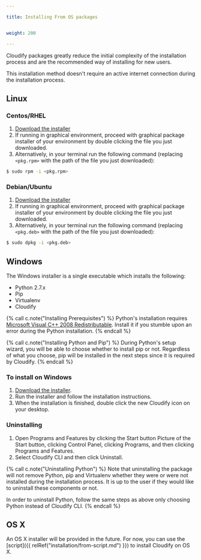```yaml
---

title: Installing From OS packages


weight: 200

---
```


Cloudify packages greatly reduce the initial complexity of the installation process and are the recommended way of installing for new users.

This installation method doesn't require an active internet connection during
the installation process.

## Linux

### Centos/RHEL

1. [Download the installer](http://getcloudify.org/downloads/get_cloudify_3x.html)
2. If running in graphical environment, proceed with graphical package installer
of your environment by double clicking the file you just downloaded.
3. Alternatively, in your terminal run the following command (replacing `<pkg.rpm>` with
the path of the file you just downloaded):

```bash
$ sudo rpm -i <pkg.rpm>
```

### Debian/Ubuntu

1. [Download the installer](http://getcloudify.org/downloads/get_cloudify_3x.html)
2. If running in graphical environment, proceed with graphical package installer
of your environment by double clicking the file you just downloaded.
3. Alternatively, in your terminal run the following command (replacing `<pkg.deb>` with
the path of the file you just downloaded):

```bash
$ sudo dpkg -i <pkg.deb>
```

## Windows

The Windows installer is a single executable which installs the following:

* Python 2.7.x
* Pip
* Virtualenv
* Cloudify

{% call c.note("Installing Prerequisites") %}
Python's installation requires [Microsoft Visual C++ 2008 Redistributable](https://www.microsoft.com/en-us/download/details.aspx?id=29).
Install it if you stumble upon an error during the Python installation.
{% endcall %}

{% call c.note("Installing Python and Pip") %}
During Python's setup wizard, you will be able to choose whether to install pip or not.
Regardless of what you choose, pip will be installed in the next steps since it is
required by Cloudify.
{% endcall %}

### To install on Windows

1. [Download the installer](http://getcloudify.org/downloads/get_cloudify_3x.html).
2. Run the installer and follow the installation instructions.
3. When the installation is finished, double click the new Cloudify icon on your desktop.

### Uninstalling

1. Open Programs and Features by clicking the Start button Picture of the Start button,
clicking Control Panel, clicking Programs, and then clicking Programs and Features.
2. Select Cloudify CLI and then click Uninstall.

{% call c.note("Uninstalling Python") %}
Note that uninstalling the package will not remove Python, pip and Virtualenv whether
they were or were not installed during the installation process. It is up to the user if
they would like to uninstall these components or not.

In order to uninstall Python, follow the same steps as above only choosing Python
instead of Cloudify CLI.
{% endcall %}

## OS X

An OS X installer will be provided in the future. For now, you can use the [script]({{ relRef("installation/from-script.md") }}) to install Cloudify on OS X.
